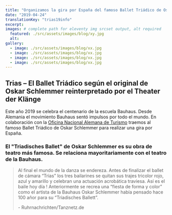 ```yaml
---
title: "Organizamos la gira por España del famoso Ballet Triádico de Oskar Schlemmer"
date: "2019-04-24"
translationKey: "trias19info"
excerpt:
images: # complete path for eleventy img srcset output, alt required
  featured: ./src/assets/images/blog/xy.jpg
  alt:
gallery:
  - image: ./src/assets/images/blog/xx.jpg
  - image: ./src/assets/images/blog/xx.jpg
  - image: ./src/assets/images/blog/xx.jpg
  - image: ./src/assets/images/blog/xx.jpg
---
```


## Trias – El Ballet Triádico según el original de Oskar Schlemmer reinterpretado por el Theater der Klänge

Este año 2019 se celebra el centenario de la escuela Bauhaus. Desde Alemania el movimiento Bauhaus sentó impulsos por todo el mundo. En colaboración con la [Oficina Nacional Alemana de Turismo](https://www.germany.travel/es/index.html)​ traemos al famoso Ballet Triádico de Oskar Schlemmer para realizar una gira por España.

### El "Triadisches Ballet" de Oskar Schlemmer es su obra de teatro más famosa. Se relaciona mayoritariamente con el teatro de la Bauhaus.

> Al final el mundo de la danza se endereza. Antes de finalizar el ballet de cámara “Trias” los tres bailarines se quitan sus trajes tricolor rojo, azul y amarillo y celebran una actuación acrobática traviesa. Así es el baile hoy día ! Anteriormente se recrea una “fiesta de forma y color” como el artista de la Bauhaus Oskar Schlemmer había pensado hace 100 añor para su “Triadisches Ballett”.
>
> \- Ruhrnachrichten/Tanznetz.de


